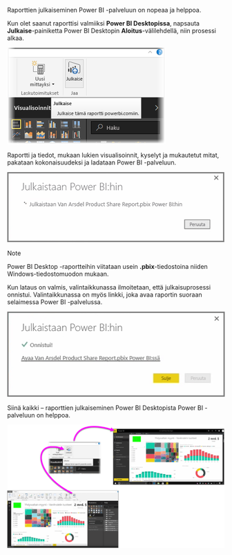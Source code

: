 Raporttien julkaiseminen Power BI -palveluun on nopeaa ja helppoa.

Kun olet saanut raporttisi valmiiksi **Power BI Desktopissa**, napsauta **Julkaise**-painiketta Power BI Desktopin **Aloitus**-välilehdellä, niin prosessi alkaa.

![](media/4-1-publish-reports/4-1_1.png)

Raportti ja tiedot, mukaan lukien visualisoinnit, kyselyt ja mukautetut mitat, pakataan kokonaisuudeksi ja ladataan Power BI -palveluun.

![](media/4-1-publish-reports/4-1_2.png)

> [!NOTE]
> Power BI Desktop -raportteihin viitataan usein **.pbix**-tiedostoina niiden Windows-tiedostomuodon mukaan.
> 

Kun lataus on valmis, valintaikkunassa ilmoitetaan, että julkaisuprosessi onnistui. Valintaikkunassa on myös linkki, joka avaa raportin suoraan selaimessa Power BI -palvelussa.

![](media/4-1-publish-reports/4-1_3.png)

Siinä kaikki – raporttien julkaiseminen Power BI Desktopista Power BI -palveluun on helppoa.

![](media/4-1-publish-reports/4-1_4.png)


